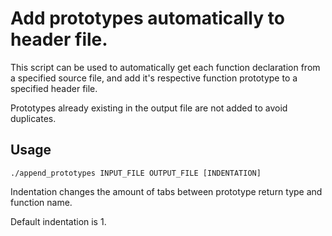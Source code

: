 # Add prototypes automatically to header file.
This script can be used to automatically get each function declaration from a specified source file, and add it's respective function prototype to a specified header file.

Prototypes already existing in the output file are not added to avoid duplicates.
## Usage
```
./append_prototypes INPUT_FILE OUTPUT_FILE [INDENTATION]
```
Indentation changes the amount of tabs between prototype return type and function name.

Default indentation is 1.

